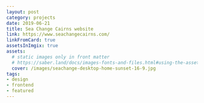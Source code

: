 ```yaml
---
layout: post
category: projects
date: 2019-06-21
title: Sea Change Cairns website
link: https://www.seachangecairns.com/
linkFromCard: true
assetsInImgix: true
assets:
  # static images only in front matter
  # https://saber.land/docs/images-fonts-and-files.html#using-the-assets-page-attribute
  cover: /images/seachange-desktop-home-sunset-16-9.jpg
tags: 
- design
- frontend
- featured
---
```


